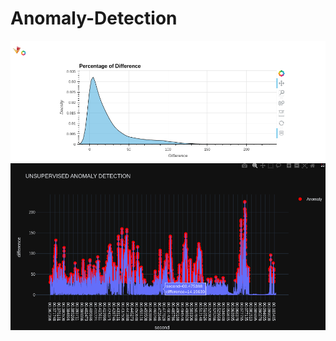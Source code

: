 # Anomaly-Detection

![alt text](https://github.com/rumeysskara/Anomaly-Detection/blob/main/main/img/density_bokeh.png)
![alt text](https://github.com/rumeysskara/Anomaly-Detection/blob/main/main/img/anomaly_detection_plotly.png)

